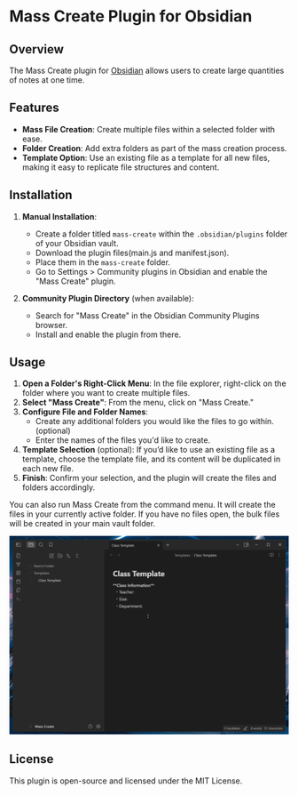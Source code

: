 # Mass Create Plugin for Obsidian

## Overview

The Mass Create plugin for [Obsidian](https://obsidian.md/) allows users to create large quantities of notes at one time. 
## Features

- **Mass File Creation**: Create multiple files within a selected folder with ease.
- **Folder Creation**: Add extra folders as part of the mass creation process.
- **Template Option**: Use an existing file as a template for all new files, making it easy to replicate file structures and content.
  
## Installation

1. **Manual Installation**:
   - Create a folder titled `mass-create` within the `.obsidian/plugins` folder of your Obsidian vault.
   - Download the plugin files(main.js and manifest.json).
   - Place them in the `mass-create` folder.
   - Go to Settings > Community plugins in Obsidian and enable the "Mass Create" plugin.

2. **Community Plugin Directory** (when available):
   - Search for "Mass Create" in the Obsidian Community Plugins browser.
   - Install and enable the plugin from there.

## Usage

1. **Open a Folder's Right-Click Menu**: In the file explorer, right-click on the folder where you want to create multiple files.
2. **Select "Mass Create"**: From the menu, click on "Mass Create."
3. **Configure File and Folder Names**:
   - Create any additional folders you would like the files to go within. (optional)
   - Enter the names of the files you'd like to create.
4. **Template Selection** (optional): If you’d like to use an existing file as a template, choose the template file, and its content will be duplicated in each new file.
5. **Finish**: Confirm your selection, and the plugin will create the files and folders accordingly.

You can also run Mass Create from the command menu. It will create the files in your currently active folder. If you have no files open, the bulk files will be created in your main vault folder.

![](https://github.com/vellikhor/mass-create/blob/master/assets/mass-create-runthrough.gif)

## License

This plugin is open-source and licensed under the MIT License.

